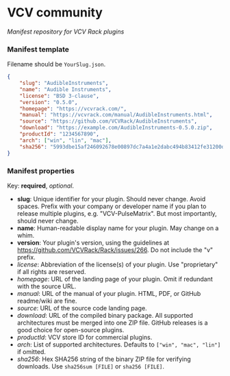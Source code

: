 
# VCV community

*Manifest repository for VCV Rack plugins*


### Manifest template

Filename should be `YourSlug.json`.

```json
{
	"slug": "AudibleInstruments",
	"name": "Audible Instruments",
	"license": "BSD 3-clause",
	"version": "0.5.0",
	"homepage": "https://vcvrack.com/",
	"manual": "https://vcvrack.com/manual/AudibleInstruments.html",
	"source": "https://github.com/VCVRack/AudibleInstruments",
	"download": "https://example.com/AudibleInstruments-0.5.0.zip",
	"productId": "1234567890",
	"arch": ["win", "lin", "mac"],
	"sha256": "5993dbe15af246092678e00897dc7a4a1e2dabc494b83412fe31200d5bb58305",
}
```

### Manifest properties

Key: **required**, *optional*.

- **slug**: Unique identifier for your plugin. Should never change. Avoid spaces. Prefix with your company or developer name if you plan to release multiple plugins, e.g. "VCV-PulseMatrix". But most importantly, should never change.
- **name**: Human-readable display name for your plugin. May change on a whim.
- **version**: Your plugin's version, using the guidelines at https://github.com/VCVRack/Rack/issues/266. Do not include the "v" prefix.
- *license*: Abbreviation of the license(s) of your plugin. Use "proprietary" if all rights are reserved.
- *homepage*: URL of the landing page of your plugin. Omit if redundant with the source URL.
- *manual*: URL of the manual of your plugin. HTML, PDF, or GitHub readme/wiki are fine.
- *source*: URL of the source code landing page.
- *download*: URL of the compiled binary package. All supported architectures must be merged into one ZIP file. GitHub releases is a good choice for open-source plugins.
- *productId*: VCV store ID for commercial plugins.
- *arch*: List of supported architectures. Defaults to `["win", "mac", "lin"]` if omitted.
- *sha256*: Hex SHA256 string of the binary ZIP file for verifying downloads. Use `sha256sum [FILE]` or `sha256 [FILE]`.
